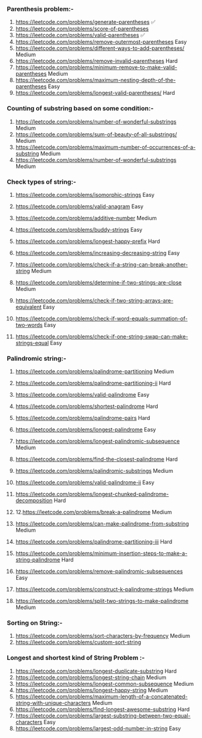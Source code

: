 ### Parenthesis problem:-

1. https://leetcode.com/problems/generate-parentheses  ✅
2. https://leetcode.com/problems/score-of-parentheses
3. https://leetcode.com/problems/valid-parentheses ✅
5. https://leetcode.com/problems/remove-outermost-parentheses Easy
6. https://leetcode.com/problems/different-ways-to-add-parentheses/ Medium
7. https://leetcode.com/problems/remove-invalid-parentheses Hard
8. https://leetcode.com/problems/minimum-remove-to-make-valid-parentheses Medium
9. https://leetcode.com/problems/maximum-nesting-depth-of-the-parentheses Easy
10. https://leetcode.com/problems/longest-valid-parentheses/ Hard

### Counting of substring based on some condition:-

1. https://leetcode.com/problems/number-of-wonderful-substrings Medium
2. https://leetcode.com/problems/sum-of-beauty-of-all-substrings/ Medium
3. https://leetcode.com/problems/maximum-number-of-occurrences-of-a-substring Medium
4. https://leetcode.com/problems/number-of-wonderful-substrings Medium

### Check types of string:-

1. https://leetcode.com/problems/isomorphic-strings Easy
2. https://leetcode.com/problems/valid-anagram Easy

3. https://leetcode.com/problems/additive-number Medium
4. https://leetcode.com/problems/buddy-strings Easy
5. https://leetcode.com/problems/longest-happy-prefix Hard
6. https://leetcode.com/problems/increasing-decreasing-string Easy
7. https://leetcode.com/problems/check-if-a-string-can-break-another-string Medium
8. https://leetcode.com/problems/determine-if-two-strings-are-close Medium
9. https://leetcode.com/problems/check-if-two-string-arrays-are-equivalent Easy
10. https://leetcode.com/problems/check-if-word-equals-summation-of-two-words Easy
11. https://leetcode.com/problems/check-if-one-string-swap-can-make-strings-equal Easy

### Palindromic string:-

1. https://leetcode.com/problems/palindrome-partitioning Medium
2. https://leetcode.com/problems/palindrome-partitioning-ii Hard
3. https://leetcode.com/problems/valid-palindrome Easy
4. https://leetcode.com/problems/shortest-palindrome Hard
5. https://leetcode.com/problems/palindrome-pairs Hard
6. https://leetcode.com/problems/longest-palindrome Easy
7. https://leetcode.com/problems/longest-palindromic-subsequence Medium
8. https://leetcode.com/problems/find-the-closest-palindrome Hard
9. https://leetcode.com/problems/palindromic-substrings Medium
10. https://leetcode.com/problems/valid-palindrome-ii Easy
11. https://leetcode.com/problems/longest-chunked-palindrome-decomposition Hard
12. 12.https://leetcode.com/problems/break-a-palindrome Medium

13. https://leetcode.com/problems/can-make-palindrome-from-substring Medium
14. https://leetcode.com/problems/palindrome-partitioning-iii Hard
15. https://leetcode.com/problems/minimum-insertion-steps-to-make-a-string-palindrome Hard
16. https://leetcode.com/problems/remove-palindromic-subsequences Easy
16. https://leetcode.com/problems/construct-k-palindrome-strings Medium
17. https://leetcode.com/problems/split-two-strings-to-make-palindrome Medium

### Sorting on String:-
1. https://leetcode.com/problems/sort-characters-by-frequency Medium
2. https://leetcode.com/problems/custom-sort-string

### Longest and shortest kind of String Problem :-

1. https://leetcode.com/problems/longest-duplicate-substring Hard
2. https://leetcode.com/problems/longest-string-chain Medium
3. https://leetcode.com/problems/longest-common-subsequence Medium
4. https://leetcode.com/problems/longest-happy-string Medium
5. https://leetcode.com/problems/maximum-length-of-a-concatenated-string-with-unique-characters Medium
6. https://leetcode.com/problems/find-longest-awesome-substring Hard
7. https://leetcode.com/problems/largest-substring-between-two-equal-characters Easy
8. https://leetcode.com/problems/largest-odd-number-in-string Easy
